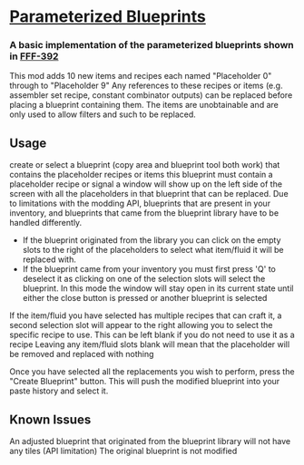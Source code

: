 [Parameterized Blueprints](https://factorio.com/blog/post/fff-392)
=======
### A basic implementation of the parameterized blueprints shown in [FFF-392](https://factorio.com/blog/post/fff-392)

This mod adds 10 new items and recipes each named "Placeholder 0" through to "Placeholder 9"
Any references to these recipes or items (e.g. assembler set recipe, constant combinator outputs) can be replaced before placing a blueprint containing them.
The items are unobtainable and are only used to allow filters and such to be replaced.

## Usage
create or select a blueprint (copy area and blueprint tool both work) that contains the placeholder recipes or items
this blueprint must contain a placeholder recipe or signal
a window will show up on the left side of the screen with all the placeholders in that blueprint that can be replaced.
Due to limitations with the modding API, blueprints that are present in your inventory, and blueprints that came from the blueprint library have to be handled differently.
- If the blueprint originated from the library you can click on the empty slots to the right of the placeholders to select what item/fluid it will be replaced with.
- If the blueprint came from your inventory you must first press 'Q' to deselect it as clicking on one of the selection slots will select the blueprint. In this mode the window will stay open in its current state until either the close button is pressed or another blueprint is selected

If the item/fluid you have selected has multiple recipes that can craft it, a second selection slot will appear to the right allowing you to select the specific recipe to use. This can be left blank if you do not need to use it as a recipe
Leaving any item/fluid slots blank will mean that the placeholder will be removed and replaced with nothing

Once you have selected all the replacements you wish to perform, press the "Create Blueprint" button. This will push the modified blueprint into your paste history and select it.

## Known Issues
An adjusted blueprint that originated from the blueprint library will not have any tiles (API limitation) The original blueprint is not modified